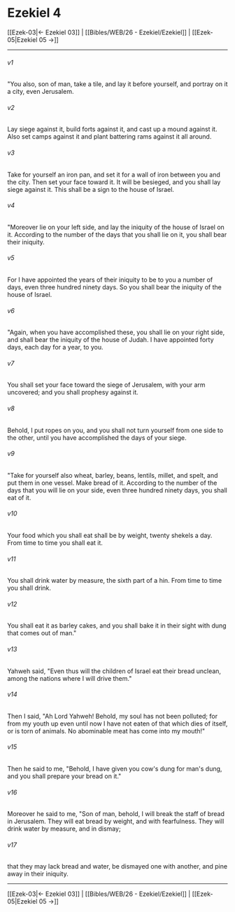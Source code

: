 # Ezekiel 4

[[Ezek-03|← Ezekiel 03]] | [[Bibles/WEB/26 - Ezekiel/Ezekiel]] | [[Ezek-05|Ezekiel 05 →]]
***



###### v1 
"You also, son of man, take a tile, and lay it before yourself, and portray on it a city, even Jerusalem. 

###### v2 
Lay siege against it, build forts against it, and cast up a mound against it. Also set camps against it and plant battering rams against it all around. 

###### v3 
Take for yourself an iron pan, and set it for a wall of iron between you and the city. Then set your face toward it. It will be besieged, and you shall lay siege against it. This shall be a sign to the house of Israel. 

###### v4 
"Moreover lie on your left side, and lay the iniquity of the house of Israel on it. According to the number of the days that you shall lie on it, you shall bear their iniquity. 

###### v5 
For I have appointed the years of their iniquity to be to you a number of days, even three hundred ninety days. So you shall bear the iniquity of the house of Israel. 

###### v6 
"Again, when you have accomplished these, you shall lie on your right side, and shall bear the iniquity of the house of Judah. I have appointed forty days, each day for a year, to you. 

###### v7 
You shall set your face toward the siege of Jerusalem, with your arm uncovered; and you shall prophesy against it. 

###### v8 
Behold, I put ropes on you, and you shall not turn yourself from one side to the other, until you have accomplished the days of your siege. 

###### v9 
"Take for yourself also wheat, barley, beans, lentils, millet, and spelt, and put them in one vessel. Make bread of it. According to the number of the days that you will lie on your side, even three hundred ninety days, you shall eat of it. 

###### v10 
Your food which you shall eat shall be by weight, twenty shekels a day. From time to time you shall eat it. 

###### v11 
You shall drink water by measure, the sixth part of a hin. From time to time you shall drink. 

###### v12 
You shall eat it as barley cakes, and you shall bake it in their sight with dung that comes out of man." 

###### v13 
Yahweh said, "Even thus will the children of Israel eat their bread unclean, among the nations where I will drive them." 

###### v14 
Then I said, "Ah Lord Yahweh! Behold, my soul has not been polluted; for from my youth up even until now I have not eaten of that which dies of itself, or is torn of animals. No abominable meat has come into my mouth!" 

###### v15 
Then he said to me, "Behold, I have given you cow's dung for man's dung, and you shall prepare your bread on it." 

###### v16 
Moreover he said to me, "Son of man, behold, I will break the staff of bread in Jerusalem. They will eat bread by weight, and with fearfulness. They will drink water by measure, and in dismay; 

###### v17 
that they may lack bread and water, be dismayed one with another, and pine away in their iniquity.

***
[[Ezek-03|← Ezekiel 03]] | [[Bibles/WEB/26 - Ezekiel/Ezekiel]] | [[Ezek-05|Ezekiel 05 →]]
